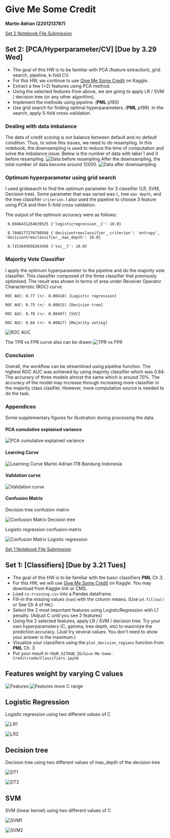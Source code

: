 # Give Me Some Credit
__Martin Adrian (2201213787)__

[Set 2 Notebook File Submission](https://github.com/martinbandung/Give-Me-Some-Credit/blob/main/code/Classifiers2.ipynb)

## Set 2: [PCA/Hyperparameter/CV] [Due by 3.29 Wed]
  * The goal of this HW is to be familiar with PCA (feature extraction), grid search, pipeline, k-fold CV. 
  * For this HW, we continue to use [Give Me Some Credit]([http://archive.ics.uci.edu/ml/datasets/Polish+companies+bankruptcy+data](https://www.kaggle.com/datasets/brycecf/give-me-some-credit-dataset)) on Kaggle. 
  * Extract a few (>2) features using PCA method.
  * Using the selected features from above, we are going to apply LR / SVM / decision tree (or any other algorithm). 
  * Implement the methods using pipeline. (__PML__ p185)
  * Use grid search for finding optimal hyperparameters. (__PML__ p199). In the search, apply 5-fold cross-validation.
  

### Dealing with data imbalance

The data of credit scoring is not balance between default and no default condition. Thus, to solve this issues, we need to do resampling. In this notebook, the downsampling is used to reduce the time of computation and solve the imbalance issue. Below is the number of data with label 1 and 0 before resampling.
![Data before resampling](https://github.com/martinbandung/Give-Me-Some-Credit/blob/main/code/images/data_beforeresample_dist.png)
After the downsampling, the total number of data become around 12000.
![Data after downsampling](https://github.com/martinbandung/Give-Me-Some-Credit/blob/main/code/images/data_downsample_dist.png)

### Optimum hyperparameter using grid search

I used gridsearch to find the optimum parameter for 3 classifier (LR, SVM, Decision tree). Some parameter that was varied was `C`, tree `max depth`, and the tree classifier `criterion`. I also used the pipeline to choose 3 feature using PCA and then 5-fold cross validation.

The output of the optimum accuracy were as follows:

`
0.6946431264639525
{'logisticregression__C': 10.0}`

`
0.7048177276798568
{'decisiontreeclassifier__criterion': 'entropy', 'decisiontreeclassifier__max_depth': 10.0}`

`
0.7153645656263456
{'svc__C': 10.0}`

### Majority Vote Classifier

I apply the optimum hyperparameter to the pipeline and do the majority vote classifier. This classifier composed of the three classifier that previously optimised. The result was shown in terms of area under Receiver Operator Characteristic (ROC) curve.

`
ROC AUC: 0.77 (+/- 0.00418) [Logistic regression]
`

`
ROC AUC: 0.75 (+/- 0.00615) [Decision tree]
`

`
ROC AUC: 0.78 (+/- 0.00497) [SVC]
`

`
ROC AUC: 0.84 (+/- 0.00827) [Majority voting]
`

![ROC AUC](https://github.com/martinbandung/Give-Me-Some-Credit/blob/main/code/images/ROC_AUC.png)

The TPR vs FPR curve also can be drawn
![TPR vs FPR](https://github.com/martinbandung/Give-Me-Some-Credit/blob/main/code/images/TPRvsFPR.png)

### Conclusion
Overall, the workflow can be streamlined using pipeline function. The highest ROC AUC was achieved by using majority classifier which was 0.84. The accuracy of three models almost the same which is around 70%. The accuracy of the model may increase through increasing more classifier in the majority class clasifier. However, more computation source is needed to do the task.

### Appendices
Some supplementary figures for illustration during processing the data.

#### PCA cumulative explained variance
![PCA cumulative explained variance](https://github.com/martinbandung/Give-Me-Some-Credit/blob/main/code/images/pca_cumulative_expvariance.png)

#### Learning Curve
![Learning Curve Martin Adrian ITB Bandung Indonesia](https://github.com/martinbandung/Give-Me-Some-Credit/blob/main/code/images/learning_curve.png)

#### Validation curve
![Validation curve](https://github.com/martinbandung/Give-Me-Some-Credit/blob/main/code/images/validation_curve.png)

#### Confusion Matrix

Decision tree confusion matrix

![Confusion Matrix Decision tree](https://github.com/martinbandung/Give-Me-Some-Credit/blob/main/code/images/confusion_matrix_dt.png)

Logistic regression confusion matrix

![Confusion Matrix Logistic regression](https://github.com/martinbandung/Give-Me-Some-Credit/blob/main/code/images/confusion_matrix_lr.png)

[Set 1 Notebook File Submission](https://github.com/martinbandung/Give-Me-Some-Credit/blob/main/code/Classifiers.ipynb)

## Set 1: [Classifiers] [Due by 3.21 Tues]
  * The goal of this HW is to be familiar with the basic classifiers __PML__ Ch 3. 
  * For this HW, we will use [Give Me Some Credit]([http://archive.ics.uci.edu/ml/datasets/Polish+companies+bankruptcy+data](https://www.kaggle.com/datasets/brycecf/give-me-some-credit-dataset)) on Kaggle. You may download from Kaggle link or CMS.
  * Load `cs-training.csv` into a Pandas dataframe.
  * Fill-in the missing values (`nan`) with the column means. (Use `pd.fillna()` or See Ch 4 of `PML`)
  * Select the 2 most important features using LogisticRegression with L1 penalty. (Adjust C until you see 2 features)
  * Using the 2 selected features, apply LR / SVM / decision tree. Try your own hyperparameters (C, gamma, tree depth, etc) to maximize the prediction accuracy. (Just try several values. You don't need to show your answer is the maximum.)
  * Visualize your classifiers using the `plot_decision_regions` function from __PML__ Ch. 3
  * Put your result in `YOUR_GITHUB_ID/Give-Me-Some-Credit/code/Classifiers.ipynb`

## Features weight by varying C values
![Features](https://github.com/martinbandung/Give-Me-Some-Credit/blob/main/code/images/plot_C2.png)
![Features more C range](https://github.com/martinbandung/Give-Me-Some-Credit/blob/main/code/images/plot_C.png)

## Logistic Regression
Logistic regression using two different values of C

![LR1](https://github.com/martinbandung/Give-Me-Some-Credit/blob/main/code/images/lr01.png)

![LR2](https://github.com/martinbandung/Give-Me-Some-Credit/blob/main/code/images/lr02.png)

## Decision tree
Decision tree using two different values of max_depth of the decision tree

![DT1](https://github.com/martinbandung/Give-Me-Some-Credit/blob/main/code/images/decision_depth5.png)

![DT2](https://github.com/martinbandung/Give-Me-Some-Credit/blob/main/code/images/decision_depth1000.png)

## SVM
SVM (linear kernel) using two different values of C

![SVM1](https://github.com/martinbandung/Give-Me-Some-Credit/blob/main/code/images/svm_lin_c_0001.png)

![SVM2](https://github.com/martinbandung/Give-Me-Some-Credit/blob/main/code/images/svm_lin_c_10.png)

<!--
<img src="https://github.com/martinbandung/Give-Me-Some-Credit/blob/main/code/images/lr01.png" width="50" height="50">
<img src="https://github.com/martinbandung/Give-Me-Some-Credit/blob/main/code/images/lr02.png" width="50" height="50">
-->


